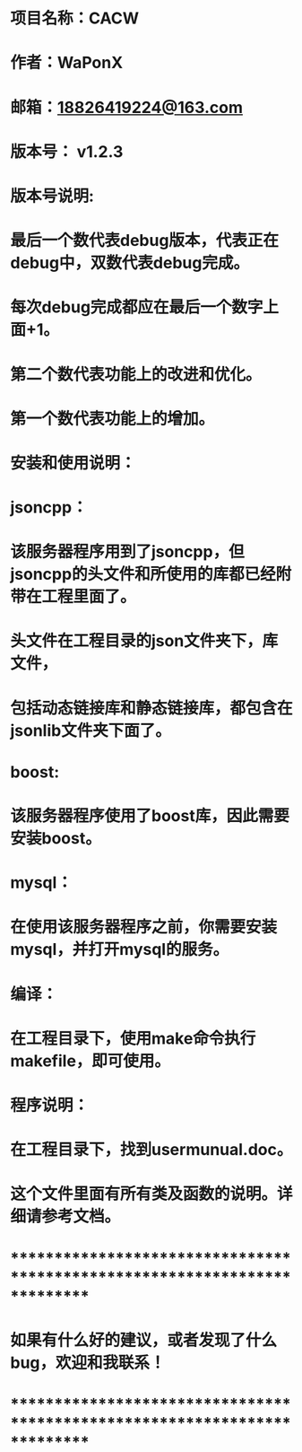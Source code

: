 # 项目名称：CACW
# 作者：WaPonX
# 邮箱：18826419224@163.com
# 版本号： v1.2.3
# 
# 版本号说明:
# 	最后一个数代表debug版本，代表正在debug中，双数代表debug完成。
#	每次debug完成都应在最后一个数字上面+1。
# 	第二个数代表功能上的改进和优化。
# 	第一个数代表功能上的增加。
# 
# 安装和使用说明：
# 	jsoncpp：
# 	该服务器程序用到了jsoncpp，但jsoncpp的头文件和所使用的库都已经附带在工程里面了。
# 	头文件在工程目录的json文件夹下，库文件，
#	包括动态链接库和静态链接库，都包含在jsonlib文件夹下面了。
# 	boost:
#	该服务器程序使用了boost库，因此需要安装boost。
# 	mysql：
# 	在使用该服务器程序之前，你需要安装mysql，并打开mysql的服务。
# 	
# 编译：
# 	在工程目录下，使用make命令执行makefile，即可使用。
# 
# 程序说明：
# 	在工程目录下，找到usermunual.doc。
#   这个文件里面有所有类及函数的说明。详细请参考文档。
# 
# 
# 
# *************************************************************************
# 如果有什么好的建议，或者发现了什么bug，欢迎和我联系！
# *************************************************************************

